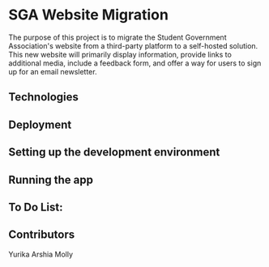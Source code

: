 # SGA Website Migration

The purpose of this project is to migrate the Student Government Association's website from a third-party platform to a self-hosted solution. This new website will primarily display information, provide links to additional media, include a feedback form, and offer a way for users to sign up for an email newsletter.

## Technologies

## Deployment

## Setting up the development environment

## Running the app

## To Do List:

## Contributors

Yurika
Arshia
Molly
